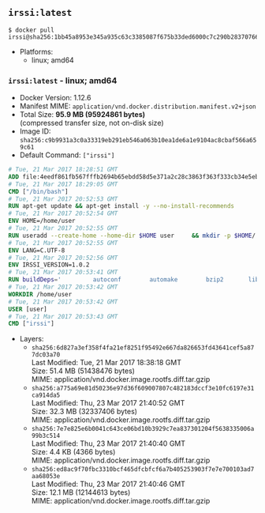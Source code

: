 ## `irssi:latest`

```console
$ docker pull irssi@sha256:1bb45a8953e345a935c63c3385087f675b33ded6000c7c290b28370766a7d565
```

-	Platforms:
	-	linux; amd64

### `irssi:latest` - linux; amd64

-	Docker Version: 1.12.6
-	Manifest MIME: `application/vnd.docker.distribution.manifest.v2+json`
-	Total Size: **95.9 MB (95924861 bytes)**  
	(compressed transfer size, not on-disk size)
-	Image ID: `sha256:c9b9931a3c0a33319eb291eb546a063b10ea1de6a1e9104ac8cbaf566a659c61`
-	Default Command: `["irssi"]`

```dockerfile
# Tue, 21 Mar 2017 18:28:51 GMT
ADD file:4eedf861fb567fffb2694b65ebdd58d5e371a2c28c3863f363f333cb34e5eb7b in / 
# Tue, 21 Mar 2017 18:29:05 GMT
CMD ["/bin/bash"]
# Tue, 21 Mar 2017 20:52:53 GMT
RUN apt-get update && apt-get install -y --no-install-recommends 		ca-certificates 		libdatetime-perl 		libglib2.0-0 		libwww-perl 		perl 		wget 	&& rm -rf /var/lib/apt/lists/*
# Tue, 21 Mar 2017 20:52:54 GMT
ENV HOME=/home/user
# Tue, 21 Mar 2017 20:52:55 GMT
RUN useradd --create-home --home-dir $HOME user 	&& mkdir -p $HOME/.irssi 	&& chown -R user:user $HOME
# Tue, 21 Mar 2017 20:52:55 GMT
ENV LANG=C.UTF-8
# Tue, 21 Mar 2017 20:52:56 GMT
ENV IRSSI_VERSION=1.0.2
# Tue, 21 Mar 2017 20:53:41 GMT
RUN buildDeps=' 		autoconf 		automake 		bzip2 		libglib2.0-dev 		libncurses-dev 		libperl-dev 		libssl-dev 		libtool 		lynx 		make 		pkg-config 		xz-utils 	' 	&& set -x 	&& apt-get update && apt-get install -y $buildDeps --no-install-recommends 	&& rm -rf /var/lib/apt/lists/* 	&& wget "https://github.com/irssi/irssi/releases/download/${IRSSI_VERSION}/irssi-${IRSSI_VERSION}.tar.xz" -O /tmp/irssi.tar.xz 	&& wget "https://github.com/irssi/irssi/releases/download/${IRSSI_VERSION}/irssi-${IRSSI_VERSION}.tar.xz.asc" -O /tmp/irssi.tar.xz.asc 	&& export GNUPGHOME="$(mktemp -d)" 	&& gpg --keyserver ha.pool.sks-keyservers.net --recv-keys 7EE65E3082A5FB06AC7C368D00CCB587DDBEF0E1 	&& gpg --batch --verify /tmp/irssi.tar.xz.asc /tmp/irssi.tar.xz 	&& rm -r "$GNUPGHOME" /tmp/irssi.tar.xz.asc 	&& mkdir -p /usr/src/irssi 	&& tar -xf /tmp/irssi.tar.xz -C /usr/src/irssi --strip-components 1 	&& rm /tmp/irssi.tar.xz 	&& cd /usr/src/irssi 	&& ./configure 		--enable-true-color 		--with-bot 		--with-proxy 		--with-socks 	&& make -j$(nproc) 	&& make install 	&& rm -rf /usr/src/irssi 	&& apt-get purge -y --auto-remove $buildDeps
# Tue, 21 Mar 2017 20:53:42 GMT
WORKDIR /home/user
# Tue, 21 Mar 2017 20:53:42 GMT
USER [user]
# Tue, 21 Mar 2017 20:53:43 GMT
CMD ["irssi"]
```

-	Layers:
	-	`sha256:6d827a3ef358f4fa21ef8251f95492e667da826653fd43641cef5a877dc03a70`  
		Last Modified: Tue, 21 Mar 2017 18:38:18 GMT  
		Size: 51.4 MB (51438476 bytes)  
		MIME: application/vnd.docker.image.rootfs.diff.tar.gzip
	-	`sha256:a775a69e81d50236e97d36f609007807c482183dccf3e10fc6197e31ca914da5`  
		Last Modified: Thu, 23 Mar 2017 21:40:52 GMT  
		Size: 32.3 MB (32337406 bytes)  
		MIME: application/vnd.docker.image.rootfs.diff.tar.gzip
	-	`sha256:7e7e825e6b0041c643ce06bd10b3929c7ea837301204f5638335006a99b3c514`  
		Last Modified: Thu, 23 Mar 2017 21:40:40 GMT  
		Size: 4.4 KB (4366 bytes)  
		MIME: application/vnd.docker.image.rootfs.diff.tar.gzip
	-	`sha256:ed8ac9f70fbc3310bcf465dfcbfcf6a7b405253903f7e7e700103ad7aa68053e`  
		Last Modified: Thu, 23 Mar 2017 21:40:46 GMT  
		Size: 12.1 MB (12144613 bytes)  
		MIME: application/vnd.docker.image.rootfs.diff.tar.gzip
